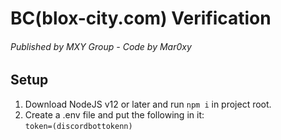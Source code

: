 # BC(blox-city.com) Verification
###### Published by MXY Group - Code by Mar0xy

## Setup
1. Download NodeJS v12 or later and run `npm i` in project root.
2. Create a .env file and put the following in it:<br>
`token=(discordbottokenn)`
